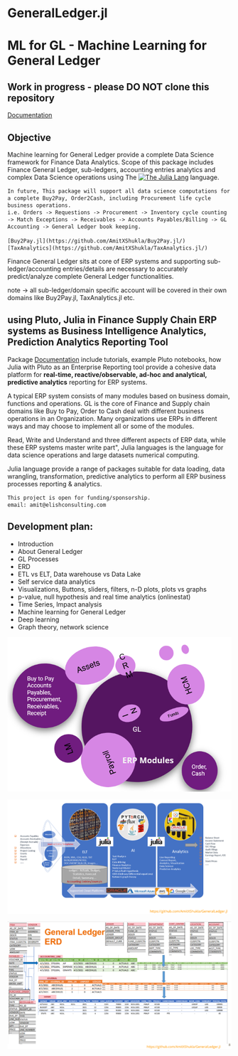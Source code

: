 # GeneralLedger.jl
# ML for GL - Machine Learning for General Ledger

## Work in progress - please DO NOT clone this repository ##

[Documentation](https://amitxshukla.github.io/GeneralLedger.jl/)

## Objective 
Machine learning for General Ledger provide a complete Data Science framework for Finance Data Analytics.
Scope of this package includes Finance General Ledger, sub-ledgers, accounting entries analytics and complex Data Science operations using The <a href="https://julialang.org/"><img src="https://julialang.org/assets/infra/logo.svg" alt="The Julia Lang" width="40"/></a> language.

```
In future, This package will support all data science computations for a complete Buy2Pay, Order2Cash, including Procurement life cycle business operations.
i.e. Orders -> Requestions -> Procurement -> Inventory cycle counting -> Match Exceptions -> Receivables -> Accounts Payables/Billing -> GL Accounting -> General Ledger book keeping.

[Buy2Pay.jl](https://github.com/AmitXShukla/Buy2Pay.jl/)
[TaxAnalytics](https://github.com/AmitXShukla/TaxAnalytics.jl/)

```

Finance General Ledger sits at core of ERP systems and supporting sub-ledger/accounting entries/details are necessary to accurately predict/analyze complete General Ledger functionalities.

note -> all sub-ledger/domain specific account will be covered in their own domains like Buy2Pay.jl, TaxAnalytics.jl etc.

## using Pluto, Julia in Finance Supply Chain ERP systems as Business Intelligence Analytics, Prediction Analytics Reporting Tool

Package [Documentation](https://amitxshukla.github.io/GeneralLedger.jl/) include tutorials, example Pluto notebooks,
how Julia with Pluto as an Enterprise Reporting tool provide a cohesive data platform for **real-time, reactive/observable, ad-hoc and analytical, predictive analytics** reporting for ERP systems.

A typical ERP system consists of many modules based on business domain, functions and operations.
GL is the core of Finance and Supply chain domains like Buy to Pay, Order to Cash deal with different business operations in an Organization.
Many organizations use ERPs in different ways and may choose to implement all or some of the modules.

Read, Write and Understand and three different aspects of ERP data, while these ERP systems master write part",
Julia languages is the language for data science operations and large datasets numerical computing.

Julia language provide a range of packages suitable for  data loading, data wrangling, transformation, predictive analytics to perform all ERP business processes reporting & analytics.

```
This project is open for funding/sponsorship.
email: amit@elishconsulting.com
```

## Development plan:
- Introduction
- About General Ledger
- GL Processes
- ERD
- ETL vs ELT, Data warehouse vs Data Lake
- Self service data analytics
- Visualizations, Buttons, sliders, filters, n-D plots, plots vs graphs
- p-value, null hypothesis and real time analytics (onlinestat)
- Time Series, Impact analysis
- Machine learning for General Ledger
- Deep learning
- Graph theory, network science

![ERP Modules](https://github.com/AmitXShukla/AmitXShukla.github.io/raw/master/blogs/PlutoCon/ERP_modules.png)

![GL Processes](https://github.com/AmitXShukla/AmitXShukla.github.io/raw/master/blogs/PlutoCon/gl.png)

![GL ERD](https://github.com/AmitXShukla/AmitXShukla.github.io/raw/master/blogs/PlutoCon/gl_erd.png)
